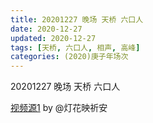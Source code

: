```yaml
---
title: 20201227 晚场 天桥 六口人 
date: 2020-12-27
updated: 2020-12-27
tags: [天桥, 六口人, 相声, 高峰] 
categories: (2020)庚子年场次
---
```

20201227 晚场 天桥 六口人 



[视频源1](https://weibo.com/1950216183/JArTz0gjc)  by @灯花映祈安